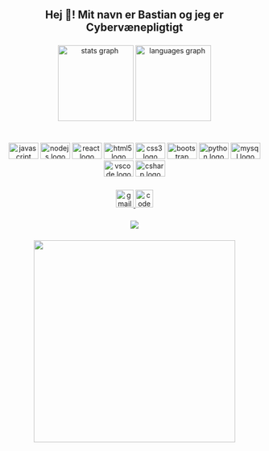 <h2 align="center">Hej 👋! Mit navn er Bastian og jeg er Cybervænepligtigt</h2>

###

<div align="center">
  <img src="https://github-readme-stats.vercel.app/api?hide_title=false&hide_rank=false&show_icons=true&include_all_commits=true&count_private=true&disable_animations=false&theme=dracula&locale=en&hide_border=false&username=bastian8210" height="150" alt="stats graph"  />
  <img src="https://github-readme-stats.vercel.app/api/top-langs?locale=en&hide_title=false&layout=compact&card_width=320&langs_count=5&theme=dracula&hide_border=false&username=bastian8210" height="150" alt="languages graph"  />
</div>

###

<br clear="both">

<div align="center">
  <img src="https://cdn.jsdelivr.net/gh/devicons/devicon/icons/javascript/javascript-original.svg" height="32" width="59" alt="javascript logo"  />
  <img src="https://cdn.jsdelivr.net/gh/devicons/devicon/icons/nodejs/nodejs-original.svg" height="32" width="59" alt="nodejs logo"  />
  <img src="https://cdn.jsdelivr.net/gh/devicons/devicon/icons/react/react-original.svg" height="32" width="59" alt="react logo"  />
  <img src="https://cdn.jsdelivr.net/gh/devicons/devicon/icons/html5/html5-original.svg" height="32" width="59" alt="html5 logo"  />
  <img src="https://cdn.jsdelivr.net/gh/devicons/devicon/icons/css3/css3-original.svg" height="32" width="59" alt="css3 logo"  />
  <img src="https://cdn.jsdelivr.net/gh/devicons/devicon/icons/bootstrap/bootstrap-original.svg" height="32" width="59" alt="bootstrap logo"  />
  <img src="https://cdn.jsdelivr.net/gh/devicons/devicon/icons/python/python-original.svg" height="32" width="59" alt="python logo"  />
  <img src="https://cdn.jsdelivr.net/gh/devicons/devicon/icons/mysql/mysql-original.svg" height="32" width="59" alt="mysql logo"  />
  <img src="https://cdn.jsdelivr.net/gh/devicons/devicon/icons/vscode/vscode-original.svg" height="32" width="59" alt="vscode logo"  />
  <img src="https://cdn.jsdelivr.net/gh/devicons/devicon/icons/csharp/csharp-original.svg" height="32" width="59" alt="csharp logo"  />
</div>

###

<div align="center">
  <a href="mailto:johansenbastian6@gmail.com" target="_blank">
    <img src="https://img.shields.io/static/v1?message=Gmail&logo=gmail&label=&color=D14836&logoColor=white&labelColor=&style=for-the-badge" height="35" alt="gmail logo"  />
  </a>
  <a href="codepen.io/bastian8210" target="_blank">
    <img src="https://img.shields.io/static/v1?message=Codepen&logo=codepen&label=&color=000000&logoColor=white&labelColor=&style=for-the-badge" height="35" alt="codepen logo"  />
  </a>
</div>

###

<div align="center">
  <img src="https://profile-counter.glitch.me/bastian8210/count.svg?"  />
</div>

###

<div align="center">
  <img height="400" src="https://i.pinimg.com/originals/4d/16/78/4d1678e171347c4402c231dad0394f0f.gif"  />
</div>

###
